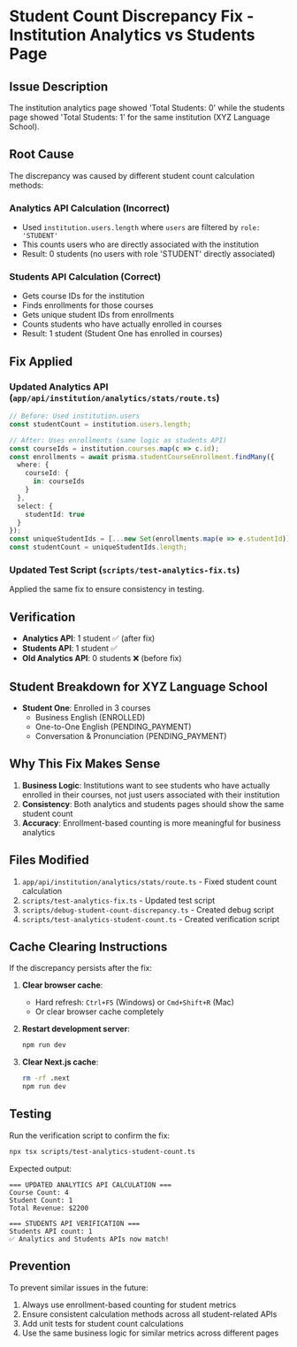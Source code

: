 # Student Count Discrepancy Fix - Institution Analytics vs Students Page

## Issue Description
The institution analytics page showed 'Total Students: 0' while the students page showed 'Total Students: 1' for the same institution (XYZ Language School).

## Root Cause
The discrepancy was caused by different student count calculation methods:

### Analytics API Calculation (Incorrect)
- Used `institution.users.length` where `users` are filtered by `role: 'STUDENT'`
- This counts users who are directly associated with the institution
- Result: 0 students (no users with role 'STUDENT' directly associated)

### Students API Calculation (Correct)
- Gets course IDs for the institution
- Finds enrollments for those courses
- Gets unique student IDs from enrollments
- Counts students who have actually enrolled in courses
- Result: 1 student (Student One has enrolled in courses)

## Fix Applied

### Updated Analytics API (`app/api/institution/analytics/stats/route.ts`)
```typescript
// Before: Used institution.users
const studentCount = institution.users.length;

// After: Uses enrollments (same logic as students API)
const courseIds = institution.courses.map(c => c.id);
const enrollments = await prisma.studentCourseEnrollment.findMany({
  where: {
    courseId: {
      in: courseIds
    }
  },
  select: {
    studentId: true
  }
});
const uniqueStudentIds = [...new Set(enrollments.map(e => e.studentId))];
const studentCount = uniqueStudentIds.length;
```

### Updated Test Script (`scripts/test-analytics-fix.ts`)
Applied the same fix to ensure consistency in testing.

## Verification
- **Analytics API**: 1 student ✅ (after fix)
- **Students API**: 1 student ✅
- **Old Analytics API**: 0 students ❌ (before fix)

## Student Breakdown for XYZ Language School
- **Student One**: Enrolled in 3 courses
  - Business English (ENROLLED)
  - One-to-One English (PENDING_PAYMENT)
  - Conversation & Pronunciation (PENDING_PAYMENT)

## Why This Fix Makes Sense
1. **Business Logic**: Institutions want to see students who have actually enrolled in their courses, not just users associated with their institution
2. **Consistency**: Both analytics and students pages should show the same student count
3. **Accuracy**: Enrollment-based counting is more meaningful for business analytics

## Files Modified
1. `app/api/institution/analytics/stats/route.ts` - Fixed student count calculation
2. `scripts/test-analytics-fix.ts` - Updated test script
3. `scripts/debug-student-count-discrepancy.ts` - Created debug script
4. `scripts/test-analytics-student-count.ts` - Created verification script

## Cache Clearing Instructions
If the discrepancy persists after the fix:

1. **Clear browser cache**:
   - Hard refresh: `Ctrl+F5` (Windows) or `Cmd+Shift+R` (Mac)
   - Or clear browser cache completely

2. **Restart development server**:
   ```bash
   npm run dev
   ```

3. **Clear Next.js cache**:
   ```bash
   rm -rf .next
   npm run dev
   ```

## Testing
Run the verification script to confirm the fix:
```bash
npx tsx scripts/test-analytics-student-count.ts
```

Expected output:
```
=== UPDATED ANALYTICS API CALCULATION ===
Course Count: 4
Student Count: 1
Total Revenue: $2200

=== STUDENTS API VERIFICATION ===
Students API count: 1
✅ Analytics and Students APIs now match!
```

## Prevention
To prevent similar issues in the future:
1. Always use enrollment-based counting for student metrics
2. Ensure consistent calculation methods across all student-related APIs
3. Add unit tests for student count calculations
4. Use the same business logic for similar metrics across different pages 